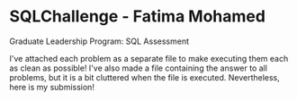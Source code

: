 # SQLChallenge - Fatima Mohamed
Graduate Leadership Program: SQL Assessment

I've attached each problem as a separate file to make executing them each as clean as possible! I've also made a file containing the answer to all problems, but it is a bit cluttered when the file is executed. Nevertheless, here is my submission!
